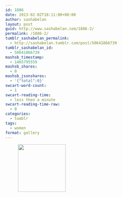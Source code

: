 ```yaml
---
id: 1886
date: 2013-02-02T18:11:00+00:00
author: sashabelan
layout: post
guid: http://www.sashabelan.com/1886-2/
permalink: /1886-2/
tumblr_sashabelan_permalink:
  - http://sashabelan.tumblr.com/post/50641866739
tumblr_sashabelan_id:
  - 50641866739
mashsb_timestamp:
  - 1465795559
mashsb_shares:
  - 0
mashsb_jsonshares:
  - '{"total":0}'
swcart-word-count:
  - 1
swcart-reading-time:
  - less then a minute
swcart-reading-time-raw:
  - 0
categories:
  - tumblr
tags:
  - women
format: gallery
---
```

<div id='gallery-241' class='gallery galleryid-1886 gallery-columns-3 gallery-size-thumbnail'>
  <figure class='gallery-item'> 
  
  <div class='gallery-icon landscape'>
    <a href='http://www.sashabelan.ru/1886-2/attachment/1887/'><img width="150" height="150" src="http://www.sashabelan.ru/wp-content/uploads/2013/02/tumblr_mmxq0lCZJ61qarj97o1_1280-150x150.jpg" class="attachment-thumbnail size-thumbnail" alt="" srcset="http://www.sashabelan.ru/wp-content/uploads/2013/02/tumblr_mmxq0lCZJ61qarj97o1_1280-150x150.jpg 150w, http://www.sashabelan.ru/wp-content/uploads/2013/02/tumblr_mmxq0lCZJ61qarj97o1_1280-300x300.jpg 300w, http://www.sashabelan.ru/wp-content/uploads/2013/02/tumblr_mmxq0lCZJ61qarj97o1_1280-230x230.jpg 230w, http://www.sashabelan.ru/wp-content/uploads/2013/02/tumblr_mmxq0lCZJ61qarj97o1_1280-350x350.jpg 350w, http://www.sashabelan.ru/wp-content/uploads/2013/02/tumblr_mmxq0lCZJ61qarj97o1_1280.jpg 612w" sizes="(max-width: 150px) 100vw, 150px" /></a>
  </div></figure>
</div>